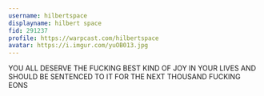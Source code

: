 ```yaml
---
username: hilbertspace
displayname: hilbert space 
fid: 291237
profile: https://warpcast.com/hilbertspace
avatar: https://i.imgur.com/yuOB013.jpg
---
```

YOU ALL DESERVE THE FUCKING BEST KIND OF JOY IN YOUR LIVES AND SHOULD BE SENTENCED TO IT FOR THE NEXT THOUSAND FUCKING EONS  
